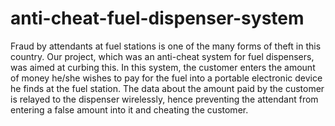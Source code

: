 # anti-cheat-fuel-dispenser-system
Fraud by attendants at fuel stations is one of the many forms of theft in this country. Our project, which was an anti-cheat system for fuel dispensers, was aimed at curbing this. In this system, the customer enters the amount of money he/she wishes to pay for the fuel into a portable electronic device he finds at the fuel station. The data about the amount paid by the customer is relayed to the dispenser wirelessly, hence preventing the attendant from entering a false amount into it and cheating the customer.
